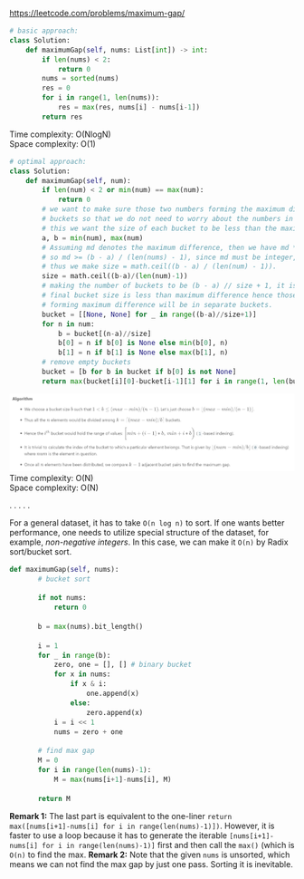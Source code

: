 <https://leetcode.com/problems/maximum-gap/>
```python
# basic approach:
class Solution:
    def maximumGap(self, nums: List[int]) -> int:
        if len(nums) < 2:
            return 0
        nums = sorted(nums)
        res = 0
        for i in range(1, len(nums)):
            res = max(res, nums[i] - nums[i-1])
        return res
```
Time complexity: O(NlogN)  
Space complexity: O(1)

```python
# optimal approach:
class Solution:
    def maximumGap(self, num):
        if len(num) < 2 or min(num) == max(num):
            return 0
        # we want to make sure those two numbers forming the maximum difference fall into separate 
        # buckets so that we do not need to worry about the numbers in the same bucket. To achieve 
        # this we want the size of each bucket to be less than the maximum difference.
        a, b = min(num), max(num)
        # Assuming md denotes the maximum difference, then we have md * (len(nums) - 1) >= b - a, 
        # so md >= (b - a) / (len(nums) - 1), since md must be integer, we get md >= math.ceil((b - a) / (len(num) - 1)), 
        # thus we make size = math.ceil((b - a) / (len(num) - 1)).
        size = math.ceil((b-a)/(len(num)-1))
        # making the number of buckets to be (b - a) // size + 1, it is guaranteed that the 
        # final bucket size is less than maximum difference hence those two numbers 
        # forming maximum difference will be in separate buckets.
        bucket = [[None, None] for _ in range((b-a)//size+1)]
        for n in num:
            b = bucket[(n-a)//size]
            b[0] = n if b[0] is None else min(b[0], n)
            b[1] = n if b[1] is None else max(b[1], n)
        # remove empty buckets
        bucket = [b for b in bucket if b[0] is not None]
        return max(bucket[i][0]-bucket[i-1][1] for i in range(1, len(bucket)))

```
![Algorithm](https://github.com/bigw660/Leetcode/blob/master/images/164.png)
Time complexity: O(N)  
Space complexity: O(N)

 . . . . . 
 
 For a general dataset, it has to take ```O(n log n)``` to sort. If one wants better performance, one needs to utilize special structure of the dataset, for example, *non-negative integers*. In this case, we can make it ```O(n)``` by Radix sort/bucket sort.
 
 ```python
 def maximumGap(self, nums):
        # bucket sort
        
        if not nums:
            return 0
        
        b = max(nums).bit_length()
        
        i = 1
        for _ in range(b):
            zero, one = [], [] # binary bucket
            for x in nums:
                if x & i:
                    one.append(x)
                else:
                    zero.append(x)
            i = i << 1
            nums = zero + one
        
        # find max gap
        M = 0
        for i in range(len(nums)-1):
            M = max(nums[i+1]-nums[i], M)
            
        return M
```
**Remark 1:** The last part is equivalent to the one-liner ```return max([nums[i+1]-nums[i] for i in range(len(nums)-1)])```. However, 
it is faster to use a loop because it has to generate the iterable ```[nums[i+1]-nums[i] for i in range(len(nums)-1)]``` first and then call the ```max()``` (which is ```O(n)``` to find the max.
**Remark 2:** Note that the given ```nums``` is unsorted, which means we can not find the max gap by just one pass. Sorting it is inevitable. 
